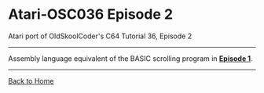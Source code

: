 # Atari-OSC036 Episode 2
Atari port of OldSkoolCoder's C64 Tutorial 36, Episode 2 

---

Assembly language equivalent of the BASIC scrolling program in [**Episode 1**](https://github.com/kenjennings/Atari-OSC036/blob/master/Episode1/README.md "**Episode 1**").

---

[Back to Home](https://github.com/kenjennings/Atari-OSC036/blob/master/README.md "Home") 

